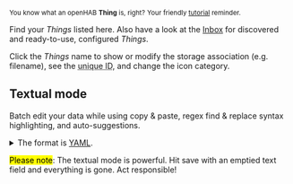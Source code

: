 <small>You know what an openHAB **Thing** is, right?</small>
<small class="blockquote-footer">Your friendly [tutorial](tutorial-1.html) reminder.</small>

Find your *Things* listed here.
Also have a look at the [Inbox](inbox.html) for discovered and ready-to-use, configured *Things*.

Click the *Things* name to show or modify the storage association (e.g. filename),
see the <abbr title="The ID is used by Rules and Scripts">unique ID</abbr>, and change
the icon category.

## Textual mode

Batch edit your data while using copy &amp; paste, regex find &amp; replace syntax highlighting, and auto-suggestions.

<p>
<details>
<summary>The format is <a target="_blank" href="https://en.wikipedia.org/wiki/YAML">YAML</a>.</summary>
Synopsis:

* Whitespace indentation denotes the structure.
* Comments begin with the number sign (#).
* List members are denoted by a leading hyphen (-) with one member per line.
* Express associative data in the form "key: value".
</details>
</p>

<mark>Please note</mark>: The textual mode is powerful.
Hit save with an emptied text field and everything is gone. Act responsible!
